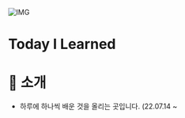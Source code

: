 ![IMG](https://images.velog.io/images/richard/post/201e8ec8-605b-4695-9a3b-7280d2e8e4aa/TIL1.png)

# Today I Learned

# 📣 소개

- 하루에 하나씩 배운 것을 올리는 곳입니다. (22.07.14 ~
